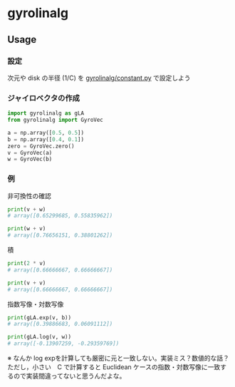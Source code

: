# gyrolinalg

## Usage

### 設定
次元や disk の半径 (1/C) を [gyrolinalg/constant.py](https://github.com/somisawa/gyrolinalg/blob/main/gyrolinalg/constant.py) で設定しよう

### ジャイロベクタの作成

```python
import gyrolinalg as gLA
from gyrolinalg import GyroVec

a = np.array([0.5, 0.5])
b = np.array([0.4, 0.1])
zero = GyroVec.zero()
v = GyroVec(a)
w = GyroVec(b)
```

### 例
非可換性の確認
```python
print(v + w)
# array([0.65299685, 0.55835962])

print(w + v)
# array([0.76656151, 0.38801262])
```

積
```python
print(2 * v)
# array([0.66666667, 0.66666667])

print(v + v)
# array([0.66666667, 0.66666667])
```

指数写像・対数写像
```python
print(gLA.exp(v, b))
# array([0.39886683, 0.06091112])

print(gLA.log(v, w))
# array([-0.13907259, -0.29359769])
```
※ なんか log expを計算しても厳密に元と一致しない。実装ミス？数値的な話？
ただし，小さい　C で計算すると Euclidean ケースの指数・対数写像に一致するので実装間違ってないと思うんだよな。
